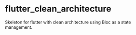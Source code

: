 # flutter_clean_architecture

Skeleton for flutter with clean architecture using Bloc as a state management.

